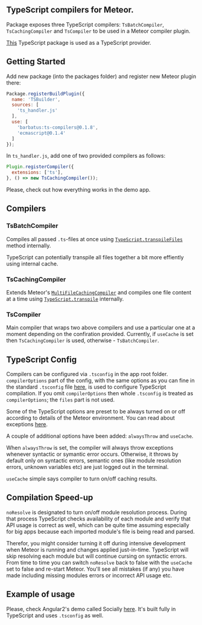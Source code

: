 ## TypeScript compilers for Meteor.

Package exposes three TypeScript compilers: `TsBatchCompiler`, `TsCachingCompiler` and `TsCompiler` to be used in a Meteor compiler plugin.

[This](https://github.com/barbatus/typescript) TypeScript package is used as a TypeScript provider.

## Getting Started
Add new package (into the packages folder) and register new Meteor plugin there:
````js
Package.registerBuildPlugin({
  name: 'TSBuilder',
  sources: [
    'ts_handler.js'
  ],
  use: [
    'barbatus:ts-compilers@0.1.8',
    'ecmascript@0.1.4'
  ]
});
````
In `ts_handler.js`, add one of two provided compilers as follows:

````js
Plugin.registerCompiler({
  extensions: ['ts'],
}, () => new TsCachingCompiler());
````

Please, check out how everything works in the demo app.

## Compilers
### TsBatchCompiler
Compiles all passed `.ts`-files at once using [`TypeScript.transpileFiles`](https://github.com/barbatus/typescript/blob/master/typescript.js#L87) method internally.

TypeScript can potentially transpile all files together a bit more effiently using internal cache.

### TsCachingCompiler
Extends Meteor's [`MultiFileCachingCompiler`](https://atmospherejs.com/meteor/caching-compiler) and compiles one file content at a time using [`TypeScript.transpile`](https://github.com/barbatus/typescript/blob/master/typescript.js#L96) internally.

### TsCompiler
Main compiler that wraps two above compilers and use a particular one at a moment depending on the confiration provided.
Currently, if `useCache` is set then `TsCachingCompiler` is used, otherwise - `TsBatchCompiler`.

## TypeScript Config
Compilers can be configured via `.tsconfig` in the app root folder. `compilerOptions` part of the config, with the same options as you can fine in the standard `.tsconfig` file [here](https://github.com/Microsoft/TypeScript/wiki/tsconfig.json), is used to configure TypeScript compilation. If you omit `compilerOptions` then whole `.tsconfig` is treated as `compilerOptions`; the `files` part is not used.

Some of the TypeScript options are preset to be always turned on or off according to details of the Meteor environment. You can read about exceptions [here](https://github.com/barbatus/typescript).

A couple of additional options have been added: `alwaysThrow` and `useCache`.

When `alwaysThrow` is set, the compiler will always throw exceptions whenever syntactic or symantic error occurs. Otherwise, it throws by default only on syntactic errors, semantic ones (like module resolution errors, unknown variables etc) are just logged out in the terminal.

`useCache` simple says compiler to turn on/off caching results.

## Compilation Speed-up
`noResolve` is designated to turn on/off module resolution process. During that process TypeScript checks availability of each module and verify that API usage is correct as well, which can be quite time assuming especially
for big apps because each imported module's file is being read and parsed.

Therefor, you might consider turning it off during intensive development when Meteor is running and changes applied just-in-time. TypeScript will skip resolving each module but will continue cursing on syntactic errors.
From time to time you can switch `noResolve` back to false with the `useCache` set to false and re-start Meteor.
You'll see all mistakes (if any) you have made including missing modules errors or incorrect API usage etc.

## Example of usage
Please, check Angular2's demo called Socially [here](https://github.com/Urigo/Meteor-Angular2/tree/master/examples/parties). It's built fully in TypeScript and uses `.tsconfig` as well.
